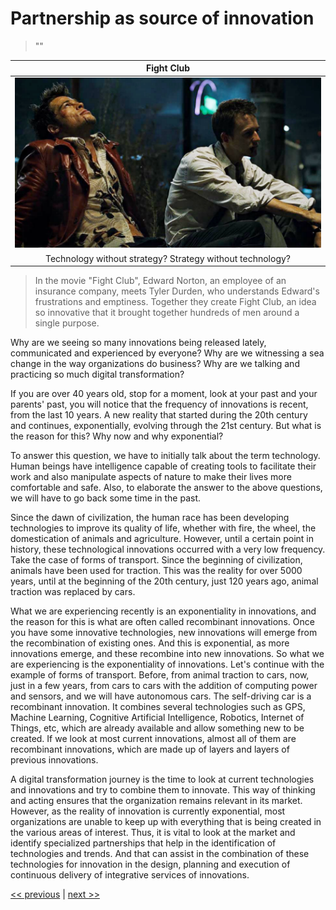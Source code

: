 # Partnership as source of innovation

>""

| Fight Club |
| :---: |
|![](../../images/partnership_as_source_of_innovation.png)|
|Technology without strategy? Strategy without technology?|

>In the movie "Fight Club", Edward Norton, an employee of an insurance company, meets Tyler Durden, who understands Edward's frustrations and emptiness. Together they create Fight Club, an idea so innovative that it brought together hundreds of men around a single purpose.

Why are we seeing so many innovations being released lately, communicated and experienced by everyone? Why are we witnessing a sea change in the way organizations do business? Why are we talking and practicing so much digital transformation?

If you are over 40 years old, stop for a moment, look at your past and your parents' past, you will notice that the frequency of innovations is recent, from the last 10 years. A new reality that started during the 20th century and continues, exponentially, evolving through the 21st century. But what is the reason for this? Why now and why exponential?

To answer this question, we have to initially talk about the term technology. Human beings have intelligence capable of creating tools to facilitate their work and also manipulate aspects of nature to make their lives more comfortable and safe. Also, to elaborate the answer to the above questions, we will have to go back some time in the past.

Since the dawn of civilization, the human race has been developing technologies to improve its quality of life, whether with fire, the wheel, the domestication of animals and agriculture. However, until a certain point in history, these technological innovations occurred with a very low frequency. Take the case of forms of transport. Since the beginning of civilization, animals have been used for traction. This was the reality for over 5000 years, until at the beginning of the 20th century, just 120 years ago, animal traction was replaced by cars.

What we are experiencing recently is an exponentiality in innovations, and the reason for this is what are often called recombinant innovations. Once you have some innovative technologies, new innovations will emerge from the recombination of existing ones. And this is exponential, as more innovations emerge, and these recombine into new innovations. So what we are experiencing is the exponentiality of innovations. Let's continue with the example of forms of transport. Before, from animal traction to cars, now, just in a few years, from cars to cars with the addition of computing power and sensors, and we will have autonomous cars. The self-driving car is a recombinant innovation. It combines several technologies such as GPS, Machine Learning, Cognitive Artificial Intelligence, Robotics, Internet of Things, etc, which are already available and allow something new to be created. If we look at most current innovations, almost all of them are recombinant innovations, which are made up of layers and layers of previous innovations.

A digital transformation journey is the time to look at current technologies and innovations and try to combine them to innovate. This way of thinking and acting ensures that the organization remains relevant in its market. However, as the reality of innovation is currently exponential, most organizations are unable to keep up with everything that is being created in the various areas of interest. Thus, it is vital to look at the market and identify specialized partnerships that help in the identification of technologies and trends. And that can assist in the combination of these technologies for innovation in the design, planning and execution of continuous delivery of integrative services of innovations.

[<< previous](0-partnerships_to_augment_powers.md) | [next >>](2-assembling_your_value_chain.md)
